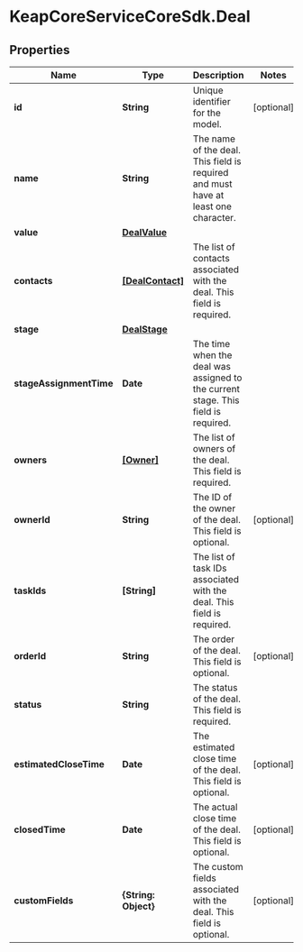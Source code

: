 # KeapCoreServiceCoreSdk.Deal

## Properties

Name | Type | Description | Notes
------------ | ------------- | ------------- | -------------
**id** | **String** | Unique identifier for the model. | [optional] 
**name** | **String** | The name of the deal. This field is required and must have at least one character. | 
**value** | [**DealValue**](DealValue.md) |  | 
**contacts** | [**[DealContact]**](DealContact.md) | The list of contacts associated with the deal. This field is required. | 
**stage** | [**DealStage**](DealStage.md) |  | 
**stageAssignmentTime** | **Date** | The time when the deal was assigned to the current stage. This field is required. | 
**owners** | [**[Owner]**](Owner.md) | The list of owners of the deal. This field is required. | 
**ownerId** | **String** | The ID of the owner of the deal. This field is optional. | [optional] 
**taskIds** | **[String]** | The list of task IDs associated with the deal. This field is required. | 
**orderId** | **String** | The order of the deal. This field is optional. | [optional] 
**status** | **String** | The status of the deal. This field is required. | 
**estimatedCloseTime** | **Date** | The estimated close time of the deal. This field is optional. | [optional] 
**closedTime** | **Date** | The actual close time of the deal. This field is optional. | [optional] 
**customFields** | **{String: Object}** | The custom fields associated with the deal. This field is optional. | [optional] 



